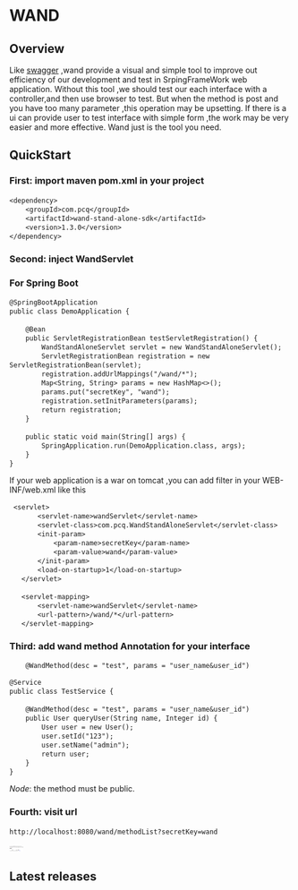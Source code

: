 # WAND

## Overview
 Like [swagger](https://swagger.io/) ,wand provide a visual and simple tool to improve out efficiency of our development and test in SrpingFrameWork web application. Without this tool ,we should test our each interface with a controller,and then use browser to test. But when the method is post and  you have too many parameter ,this operation may be upsetting. If there is a ui can provide user to test interface with simple form ,the work may be very easier and more effective. Wand just is the tool you need.
## QuickStart
### First: import maven  pom.xml in your project

````
<dependency>
	<groupId>com.pcq</groupId>
	<artifactId>wand-stand-alone-sdk</artifactId>
	<version>1.3.0</version>
</dependency>
````
### Second: inject WandServlet
### For Spring Boot 
````
@SpringBootApplication
public class DemoApplication {

    @Bean
    public ServletRegistrationBean testServletRegistration() {
        WandStandAloneServlet servlet = new WandStandAloneServlet();
        ServletRegistrationBean registration = new ServletRegistrationBean(servlet);
        registration.addUrlMappings("/wand/*");
        Map<String, String> params = new HashMap<>();
        params.put("secretKey", "wand");
        registration.setInitParameters(params);
        return registration;
    }

    public static void main(String[] args) {
        SpringApplication.run(DemoApplication.class, args);
    }
}
````
 If your web application is a war on tomcat ,you can add filter in your WEB-INF/web.xml like this 
 ````
  <servlet>
        <servlet-name>wandServlet</servlet-name>
        <servlet-class>com.pcq.WandStandAloneServlet</servlet-class>
        <init-param>
            <param-name>secretKey</param-name>
            <param-value>wand</param-value>
        </init-param>
        <load-on-startup>1</load-on-startup>
    </servlet>

    <servlet-mapping>
        <servlet-name>wandServlet</servlet-name>
        <url-pattern>/wand/*</url-pattern>
    </servlet-mapping>
 ````
### Third: add wand method Annotation for your interface
````
    @WandMethod(desc = "test", params = "user_name&user_id")
````
````
@Service
public class TestService {
    
    @WandMethod(desc = "test", params = "user_name&user_id")
    public User queryUser(String name, Integer id) {
        User user = new User();
        user.setId("123");
        user.setName("admin");
        return user;
    }
}
````
 *Node*: the method must be public. 

### Fourth: visit url 
````
http://localhost:8080/wand/methodList?secretKey=wand
````
<img src=https://github.com/pcqlegend/wand/blob/master/1.png width="5%" height="50%"/>


## Latest releases

